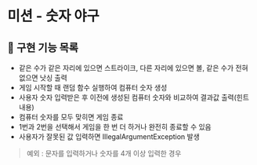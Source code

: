# 미션 - 숫자 야구

## 🚀 구현 기능 목록

- 같은 수가 같은 자리에 있으면 스트라이크, 다른 자리에 있으면 볼, 같은 수가 전혀 없으면 낫싱 출력
- 게임 시작할 때 랜덤 함수 실행하여 컴퓨터 숫자 생성
- 사용자 숫자 입력받은 후 이전에 생성된 컴퓨터 숫자와 비교하여 결과값 출력(힌트 내용)
- 컴퓨터 숫자를 모두 맞히면 게임 종료 
- 1번과 2번을 선택해서 게임을 한 번 더 하거나 완전히 종료할 수 있음
- 사용자가 잘못된 값 입력하면 IllegalArgumentException 발생
> 예외 :  문자를 입력하거나 숫자를 4개 이상 입력한 경우


